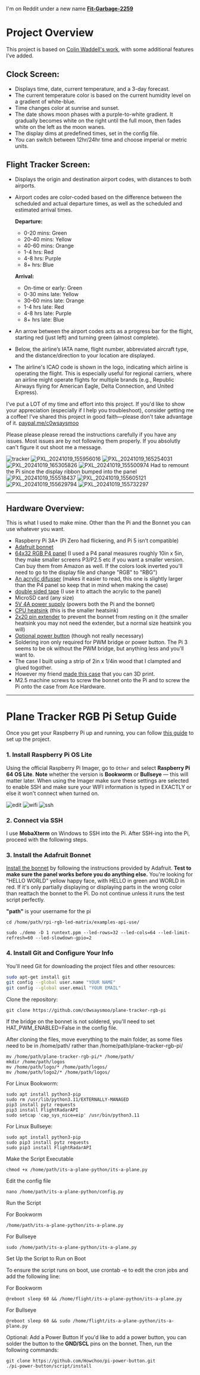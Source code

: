 I'm on Reddit under a new name [**Fit-Garbage-2259**](https://old.reddit.com/user/fit-garbage-2259)

# Project Overview

This project is based on [Colin Waddell's work](https://github.com/ColinWaddell/its-a-plane-python), with some additional features I’ve added.

## Clock Screen:
- Displays time, date, current temperature, and a 3-day forecast.
- The current temperature color is based on the current humidity level on a gradient of white-blue.
- Time changes color at sunrise and sunset.
- The date shows moon phases with a purple-to-white gradient. It gradually becomes white on the right until the full moon, then fades white on the left as the moon wanes.
- The display dims at predefined times, set in the config file.
- You can switch between 12hr/24hr time and choose imperial or metric units.

## Flight Tracker Screen:
- Displays the origin and destination airport codes, with distances to both airports.
- Airport codes are color-coded based on the difference between the scheduled and actual departure times, as well as the scheduled and estimated arrival times.

  **Departure:**
  - 0-20 mins: Green
  - 20-40 mins: Yellow
  - 40-60 mins: Orange
  - 1-4 hrs: Red
  - 4-8 hrs: Purple
  - 8+ hrs: Blue
  
  **Arrival:**
  - On-time or early: Green
  - 0-30 mins late: Yellow
  - 30-60 mins late: Orange
  - 1-4 hrs late: Red
  - 4-8 hrs late: Purple
  - 8+ hrs late: Blue

- An arrow between the airport codes acts as a progress bar for the flight, starting red (just left) and turning green (almost complete).
- Below, the airline’s IATA name, flight number, abbreviated aircraft type, and the distance/direction to your location are displayed.
- The airline's ICAO code is shown in the logo, indicating which airline is operating the flight. This is especially useful for regional carriers, where an airline might operate flights for multiple brands (e.g., Republic Airways flying for American Eagle, Delta Connection, and United Express).

I've put a LOT of my time and effort into this project. If you'd like to show your appreciation (especially if I help you troubleshoot), consider getting me a coffee! I've shared this project in good faith—please don't take advantage of it.
[paypal.me/c0wsaysmoo](https://paypal.me/c0wsaysmoo)

Please please please reread the instructions carefully if you have any issues. Most issues are by not following them properly. If you absolutly can't figure it out shoot me a message.

![tracker](https://github.com/user-attachments/assets/802a6c43-31d2-48dc-816b-4eb0ca0367e1)
![PXL_20241019_155956016](https://github.com/user-attachments/assets/91532d4f-3b6f-4a1b-9a26-43ffe5c6093d)
![PXL_20241019_165254031](https://github.com/user-attachments/assets/2e70bfcd-70ae-4acc-ba69-dde07c56a068)
![PXL_20241019_165305826](https://github.com/user-attachments/assets/5188780d-84ff-4111-8bde-9584d6a70df2)
![PXL_20241019_155500974](https://github.com/user-attachments/assets/5c3540e9-b699-41c8-8aef-32fb7a7f7b5d)
Had to remount the Pi since the display ribbon bumped into the panel 
![PXL_20241019_155518437](https://github.com/user-attachments/assets/2d6f4beb-59f1-4771-80ce-8bafd00cd1fc)
![PXL_20241019_155605121](https://github.com/user-attachments/assets/4b71b758-00c9-4586-a5a0-ad251696eb17)
![PXL_20241019_155629794](https://github.com/user-attachments/assets/f82088b8-e959-44e3-82f3-7207779cc659)
![PXL_20241019_155732297](https://github.com/user-attachments/assets/77a329c7-d9c2-4a33-ab07-b6f6a2bf6ded)



---

## Hardware Overview:

This is what I used to make mine. Other than the Pi and the Bonnet you can use whatever you want. 
- Raspberry Pi 3A+ (Pi Zero had flickering, and Pi 5 isn’t compatible)
- [Adafruit bonnet](https://www.adafruit.com/product/3211)
- [64x32 RGB P4 panel](https://www.adafruit.com/product/2278) (I used a P4 panal measures roughly 10in x 5in, they make smaller screens P3/P2.5 etc if you want a smaller version. Can buy them from Amazon as well. If the colors look inverted you'll need to go to the display file and change 
"RGB" to "RBG")
- [An acrylic difusser](https://www.adafruit.com/product/4749) (makes it easier to read, this one is slightly larger than the P4 panel so keep that in mind when making the case)
- [double sided tape](https://www.amazon.com/EZlifego-Multipurpose-Removable-Transparent-Household/dp/B07VNSXY31) (I use it to attach the acrylic to the panel)
- MicroSD card (any size)
- [5V 4A power supply](https://www.amazon.com/Facmogu-Switching-Transformer-Compatible-5-5x2-1mm/dp/B087LY41PV) (powers both the Pi and the bonnet)
- [CPU heatsink](https://www.adafruit.com/product/3084) (this is the smaller heatsink)
- [2x20 pin extender](https://www.microcenter.com/product/480891/schmartboard-inc-schmartboard-inc-short-2x20-female-stackable-headers-qty-4) to prevent the bonnet from resting on it (the smaller heatsink you may not need the extender, but a normal size heatsink you will)
- [Optional power button](https://www.microcenter.com/product/420422/mcm-electronics-push-button-switch-spst-red) (though not really necessary)
- Soldering iron only required for PWM bridge or power button. The Pi 3 seems to be ok without the PWM bridge, but anything less and you'll want to.
- The case I built using a strip of 2in x 1/4in wood that I clampted and glued togother.
- However my friend [made this case](https://makerworld.com/en/models/819892#profileId-762764) that you can 3D print. 
- M2.5 machine screws to screw the bonnet onto the Pi and to screw the Pi onto the case from Ace Hardware.

---

# Plane Tracker RGB Pi Setup Guide

Once you get your Raspberry Pi up and running, you can follow [this guide](https://linuxconfig.org/enabling-ssh-on-raspberry-pi-a-comprehensive-guide) to set up the project. 


### 1. Install Raspberry Pi OS Lite
Using the official Raspberry Pi Imager, go to `Other` and select **Raspberry Pi 64 OS Lite**. **Note** whether the version is **Bookworm** or **Bullseye** — this will matter later.
When using the Imager make sure these settings are selected to enable SSH and make sure your WIFI information is typed in EXACTLY or else it won't connect when turned on.

![edit](https://github.com/user-attachments/assets/3141a507-6746-4741-84ba-2c5a6f319004)
![wifi](https://github.com/user-attachments/assets/0669de7a-cb9c-4c2a-9129-8b044c088f9f)
![ssh](https://github.com/user-attachments/assets/67d6fa8f-5ae3-4bf9-9f47-fbf78017ad78)

### 2. Connect via SSH
I use **MobaXterm** on Windows to SSH into the Pi. After SSH-ing into the Pi, proceed with the following steps.

### 3. Install the Adafruit Bonnet
[Install the bonnet](https://learn.adafruit.com/adafruit-rgb-matrix-bonnet-for-raspberry-pi/driving-matrices) by following the instructions provided by Adafruit.
**Test to make sure the panel works before you do anything else.** You're looking for "HELLO WORLD" yellow happy face, with HELLO in green and WORLD in red. If it's only partially displaying or displaying parts in the wrong color than reattach the bonnet to the Pi. Do not continue unless it runs the test script perfectly.

**"path"** is your username for the pi

```
cd /home/path/rpi-rgb-led-matrix/examples-api-use/

sudo ./demo -D 1 runtext.ppm --led-rows=32 --led-cols=64 --led-limit-refresh=60 --led-slowdown-gpio=2 
```


### 4. Install Git and Configure Your Info
You'll need Git for downloading the project files and other resources:

```bash
sudo apt-get install git
git config --global user.name "YOUR NAME"
git config --global user.email "YOUR EMAIL"
```
Clone the repository:
```
git clone https://github.com/c0wsaysmoo/plane-tracker-rgb-pi
```
If the bridge on the bonnet is not soldered, you'll need to set HAT_PWM_ENABLED=False in the config file.

After cloning the files, move everything to the main folder, as some files need to be in /home/path/ rather than /home/path/plane-tracker-rgb-pi/ 
```
mv /home/path/plane-tracker-rgb-pi/* /home/path/
mkdir /home/path/logos
mv /home/path/logo/* /home/path/logos/
mv /home/path/logo2/* /home/path/logos/
```

For Linux Bookworm:
```
sudo apt install python3-pip
sudo rm /usr/lib/python3.11/EXTERNALLY-MANAGED
pip3 install pytz requests
pip3 install FlightRadarAPI
sudo setcap 'cap_sys_nice=eip' /usr/bin/python3.11
```

For Linux Bullseye:
```
sudo apt install python3-pip
sudo pip3 install pytz requests
sudo pip3 install FlightRadarAPI
```

Make the Script Executable
```
chmod +x /home/path/its-a-plane-python/its-a-plane.py
```

Edit the config file

```
nano /home/path/its-a-plane-python/config.py
```

Run the Script

For Bookworm
```
/home/path/its-a-plane-python/its-a-plane.py
```

For Bullseye
```
sudo /home/path/its-a-plane-python/its-a-plane.py
```

Set Up the Script to Run on Boot

To ensure the script runs on boot, use crontab -e to edit the cron jobs and add the following line:

For Bookworm
```
@reboot sleep 60 && /home/flight/its-a-plane-python/its-a-plane.py
```

For Bullseye 
```
@reboot sleep 60 && sudo /home/flight/its-a-plane-python/its-a-plane.py
```

Optional: Add a Power Button
If you'd like to add a power button, you can solder the button to the **GND/SCL** pins on the bonnet. Then, run the following commands:
```
git clone https://github.com/Howchoo/pi-power-button.git
./pi-power-button/script/install
```
